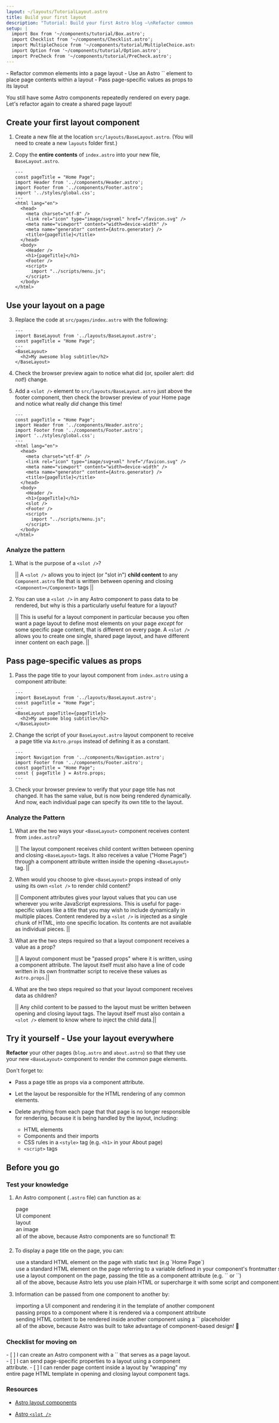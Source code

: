 ```yaml
---
layout: ~/layouts/TutorialLayout.astro
title: Build your first layout
description: "Tutorial: Build your first Astro blog —\nRefactor common elements into a reusable page layout"
setup: |
  import Box from '~/components/tutorial/Box.astro';
  import Checklist from '~/components/Checklist.astro';
  import MultipleChoice from '~/components/tutorial/MultipleChoice.astro';
  import Option from '~/components/tutorial/Option.astro';
  import PreCheck from '~/components/tutorial/PreCheck.astro';
---
```


<PreCheck>
  - Refactor common elements into a page layout
  - Use an Astro `<slot />` element to place page contents within a layout
  - Pass page-specific values as props to its layout
</PreCheck>

You still have some Astro components repeatedly rendered on every page. Let's refactor again to create a shared page layout!

## Create your first layout component

1. Create a new file at the location `src/layouts/BaseLayout.astro`. (You will need to create a new `layouts` folder first.)

2. Copy the **entire contents** of `index.astro` into your new file, `BaseLayout.astro`.

    ```astro title="src/layouts/BaseLayout.astro"
    ---
    const pageTitle = "Home Page";
    import Header from '../components/Header.astro';
    import Footer from '../components/Footer.astro';
    import '../styles/global.css';
    ---
    <html lang="en">
      <head>
        <meta charset="utf-8" />
        <link rel="icon" type="image/svg+xml" href="/favicon.svg" />
        <meta name="viewport" content="width=device-width" />
        <meta name="generator" content={Astro.generator} />
        <title>{pageTitle}</title>
      </head>
      <body>
        <Header />
        <h1>{pageTitle}</h1>
        <Footer />
        <script>
          import "../scripts/menu.js";
        </script>
      </body>
    </html>
    ```

## Use your layout on a page

3. Replace the code at `src/pages/index.astro` with the following:

    ```astro title="src/pages/index.astro"
    ---
    import BaseLayout from '../layouts/BaseLayout.astro';
    const pageTitle = "Home Page";
    ---
    <BaseLayout>
      <h2>My awesome blog subtitle</h2>
    </BaseLayout>
    ```
 
4. Check the browser preview again to notice what did (or, spoiler alert: did _not_!) change.
    
5. Add a `<slot />` element to `src/layouts/BaseLayout.astro` just above the footer component, then check the browser preview of your Home page and notice what really _did_ change this time!

    ```astro title="src/layouts/BaseLayout.astro" ins={18}
    ---
    const pageTitle = "Home Page";
    import Header from '../components/Header.astro';
    import Footer from '../components/Footer.astro';
    import '../styles/global.css';
    ---
    <html lang="en">
      <head>
        <meta charset="utf-8" />
        <link rel="icon" type="image/svg+xml" href="/favicon.svg" />
        <meta name="viewport" content="width=device-width" />
        <meta name="generator" content={Astro.generator} />
        <title>{pageTitle}</title>
      </head>
      <body>
        <Header />
        <h1>{pageTitle}</h1>
        <slot />
        <Footer />
        <script>
          import "../scripts/menu.js";
        </script>
      </body>
    </html>
    ```
<Box icon="question-mark">

### Analyze the pattern

1. What is the purpose of a `<slot />`?

    || A `<slot />` allows you to inject (or "slot in") **child content** to any `Component.astro` file that is written between opening and closing `<Component></Component>` tags ||

2. You can use a `<slot />` in any Astro component to pass data to be rendered, but why is this a particularly useful feature for a layout?

    || This is useful for a layout component in particular because you often want a page layout to define most elements on your page _except_ for some specific page content, that is different on every page. A `<slot />` allows you to create one single, shared page layout, and have different inner content on each page.  ||
</Box>

## Pass page-specific values as props

1. Pass the page title to your layout component from `index.astro` using a component attribute: 

    ```astro title="src/pages/index.astro" 'title={pageTitle}'
    ---
    import BaseLayout from '../layouts/BaseLayout.astro';
    const pageTitle = "Home Page";
    ---
    <BaseLayout pageTitle={pageTitle}>
      <h2>My awesome blog subtitle</h2>
    </BaseLayout>
    ```

2. Change the script of your `BaseLayout.astro` layout component to receive a page title via `Astro.props` instead of defining it as a constant.

    ```astro title="src/layouts/BaseLayout.astro" del={4} ins={5}
    ---
    import Navigation from '../components/Navigation.astro';
    import Footer from '../components/Footer.astro';
    const pageTitle = "Home Page";
    const { pageTitle } = Astro.props;
    ---
    ```

3. Check your browser preview to verify that your page title has not changed. It has the same value, but is now being rendered dynamically. And now, each individual page can specify its own title to the layout.

<Box icon="puzzle-piece">

### Analyze the Pattern

1. What are the two ways your `<BaseLayout>` component receives content from `index.astro`?

    || The layout component receives child content written between opening and closing `<BaseLayout>` tags. It also receives a value ("Home Page") through a component attribute written inside the opening `<BaseLayout>` tag. ||

1. When would you choose to give `<BaseLayout>` props instead of only using its own `<slot />` to render child content?

    || Component attributes gives your layout values that you can use wherever you write JavaScript expressions. This is useful for page-specific values like a title that you may wish to include dynamically in multiple places. Content rendered by a `<slot />` is injected as a single chunk of HTML, into one specific location. Its contents are not available as individual pieces. ||

1. What are the two steps required so that a layout component receives a value as a prop?

    || A layout component must be "passed props" where it is written, using a component attribute. The layout itself must also have a line of code written in its own frontmatter script to receive these values as `Astro.props`.||

1. What are the two steps required so that your layout component receives data as children?

    || Any child content to be passed to the layout must be written between opening and closing layout tags. The layout itself must also contain a `<slot />` element to know where to inject the child data.||

</Box>

<Box icon="puzzle-piece">

## Try it yourself - Use your layout everywhere

**Refactor** your other pages (`blog.astro` and `about.astro`) so that they use your new `<BaseLayout>` component to render the common page elements.

Don't forget to:

- Pass a page title as props via a component attribute.

- Let the layout be responsible for the HTML rendering of any common elements.

- Delete anything from each page that that page is no longer responsible for rendering, because it is being handled by the layout, including: 

  - HTML elements
  - Components and their imports 
  - CSS rules in a `<style>` tag (e.g. `<h1>` in your About page)
  - `<script>` tags
</Box>

## Before you go

<Box icon="question-mark">

### Test your knowledge

1. An Astro component (`.astro` file) can function as a:

    <MultipleChoice>
      <Option>page</Option>
      <Option>UI component</Option>
      <Option>layout</Option>
      <Option>an image</Option>
      <Option isCorrect>all of the above, because Astro components are so functional! 🏗️</Option>
    </MultipleChoice>

2. To display a page title on the page, you can:

    <MultipleChoice>
      <Option>
        use a standard HTML element on the page with static text (e.g `<h1>Home Page</h1>`)
      </Option>
      <Option>
        use a standard HTML element on the page referring to a variable defined in your component's frontmatter script (e.g. `<h1>{pageTitle}</h1>`)
      </Option>
      <Option>
        use a layout component on the page, passing the title as a component attribute (e.g. `<BaseLayout title="Home Page" />` or `<BaseLayout title={pageTitle} />`)
      </Option>
      <Option isCorrect>
        all of the above, because Astro lets you use plain HTML or supercharge it with some script and components! 💪
      </Option>
    </MultipleChoice>

3. Information can be passed from one component to another by:

    <MultipleChoice>
      <Option>
        importing a UI component and rendering it in the template of another component
      </Option>
      <Option>
        passing props to a component where it is rendered via a component attribute
      </Option>
      <Option>
        sending HTML content to be rendered inside another component using a `<slot />` placeholder
      </Option>
      <Option isCorrect>
        all of the above, because Astro was built to take advantage of component-based design! 🧩
      </Option>
    </MultipleChoice>

</Box>

<Box icon="check-list">

### Checklist for moving on

<Checklist>
- [ ] I can create an Astro component with a `<slot />` that serves as a page layout.
- [ ] I can send page-specific properties to a layout using a component attribute.
- [ ] I can render page content inside a layout by "wrapping" my entire page HTML template in opening and closing layout component tags.
</Checklist>
</Box>

### Resources

- [Astro layout components](/en/core-concepts/layouts/)

- [Astro `<slot />`](/en/core-concepts/astro-components/#slots)

